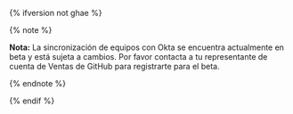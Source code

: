 {% ifversion not ghae %}

{% note %}

**Nota:** La sincronización de equipos con Okta se encuentra actualmente en beta y está sujeta a cambios. Por favor contacta a tu representante de cuenta de Ventas de GitHub para registrarte para el beta.

{% endnote %}

{% endif %}
